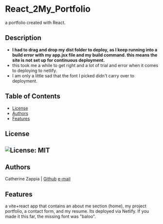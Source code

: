 # React_2My_Portfolio
a portfolio created with React. 

## Description
- **I had to drag and drop my dist folder to deploy, as I keep running into a build error with my app.jsx file and my build command. this means the site is not set up for continuous deployment.**
- this took me a while to get right and a lot of trial and error when it comes to deploying to netlify.
- I am only a little sad that the font I picked didn't carry over to deployment. 

## Table of Contents

- [License](#license)
- [Authors](#authors)
- [Features](#features)

## License
![License: MIT](https://img.shields.io/badge/License-MIT-yellow.svg)
---

## Authors
Catherine Zappia | [Github](https://www.github.com/catzappia)   [e-mail](catherinemzappia@gmail.com)

## Features

a vite+react app that contains an about me section (home), my project portfolio, a contact form, and my resume.
Its deployed via Netlify. 
If you made it this far, the missing font was "baloo".

